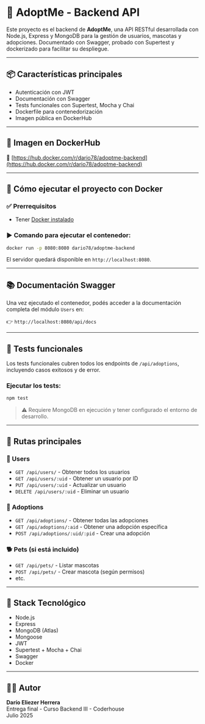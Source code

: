 # 🐾 AdoptMe - Backend API

Este proyecto es el backend de **AdoptMe**, una API RESTful desarrollada con Node.js, Express y MongoDB para la gestión de usuarios, mascotas y adopciones. Documentado con Swagger, probado con Supertest y dockerizado para facilitar su despliegue.

---

## 📦 Características principales

- Autenticación con JWT
- Documentación con Swagger
- Tests funcionales con Supertest, Mocha y Chai
- Dockerfile para contenedorización
- Imagen pública en DockerHub

---

## 🐳 Imagen en DockerHub

🔗 [https://hub.docker.com/r/dario78/adoptme-backend](https://hub.docker.com/r/dario78/adoptme-backend)

---

## 🚀 Cómo ejecutar el proyecto con Docker

### ✅ Prerrequisitos

- Tener [Docker instalado](https://www.docker.com/products/docker-desktop)

### ▶️ Comando para ejecutar el contenedor:

```bash
docker run -p 8080:8080 dario78/adoptme-backend
```

El servidor quedará disponible en `http://localhost:8080`.

---

## 📚 Documentación Swagger

Una vez ejecutado el contenedor, podés acceder a la documentación completa del módulo `Users` en:

👉 `http://localhost:8080/api/docs`

---

## 🧪 Tests funcionales

Los tests funcionales cubren todos los endpoints de `/api/adoptions`, incluyendo casos exitosos y de error.

### Ejecutar los tests:

```bash
npm test
```

> ⚠️ Requiere MongoDB en ejecución y tener configurado el entorno de desarrollo.

---

## 📌 Rutas principales

### 👤 Users

- `GET /api/users/` - Obtener todos los usuarios
- `GET /api/users/:uid` - Obtener un usuario por ID
- `PUT /api/users/:uid` - Actualizar un usuario
- `DELETE /api/users/:uid` - Eliminar un usuario

### 🐶 Adoptions

- `GET /api/adoptions/` - Obtener todas las adopciones
- `GET /api/adoptions/:aid` - Obtener una adopción específica
- `POST /api/adoptions/:uid/:pid` - Crear una adopción

### 🐕 Pets (si está incluido)

- `GET /api/pets/` - Listar mascotas
- `POST /api/pets/` - Crear mascota (según permisos)
- etc.

---

## 🧱 Stack Tecnológico

- Node.js
- Express
- MongoDB (Atlas)
- Mongoose
- JWT
- Supertest + Mocha + Chai
- Swagger
- Docker

---

## 👨‍💻 Autor

**Darío Eliezer Herrera**  
Entrega final - Curso Backend III - Coderhouse  
Julio 2025
